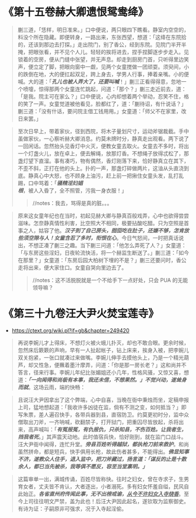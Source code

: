 
# 《第十五卷赫大卿遗恨鸳鸯绛》

> 蒯三道，「恁样，明日准来。」口中便说，两只眼四下瞧看。静室内空空的，料没个所在隐藏。即便转身，一路出来，东张西望，想道：「这绛在东院拾的，还该到那边去打探。」走出院门，别了香公，经到东院。见院门半开半掩，把眼张看，并不见个人儿。轻轻的挨将进去，捏手捏脚逐步步走入。见锁着的空房，便从门缝中张望，并无声息。却走到厨房门首，只听得里边笑声，便立定了脚，把眼向窗中一觑，见两个女童搅做一团顽耍。须臾间，小的跌倒在地，大的便扛起双足，跨上身去，学男人行事，捧着亲嘴。小的便喊。大的道：「***孔儿也被人弄大了，还要叫喊***！」蒯三正看得得意，忽地一个喷嚏，惊得那两个女童连忙跳起，问道：「那个？」蒯三走近前去，道：「是我。院主可在家么？」口中便说，心内却想着两个举动，忍笑不住，格的笑了一声。女童觉道被他看见，脸都红了，道：「蒯待诏，有什说话？」蒯三道：「没有什话，要问院主借工钱用用。」女童道：「师父不在家里，改日来罢。」

> 至次日早上，带着家伙，径到西院，将木子量划尺寸，运动斧锯裁截。手中虽做家伙，一心察听赫大卿消息。约莫未牌时分，静真走出观看。两下说了一回闲话。忽然抬头见香灯中火灭，便教女童去取火。女童去不多时，将出一个灯盏火儿，放在卓上，便去解绳，放那灯香。不想绳子放得忒松了，那盏灯望下直溜。事有凑巧，物有偶然，香灯刚落下来，恰好静真立在其下，不歪不斜，正打在他的头上。扑的一声，那盏灯碎做两片，这油从头直浇到底。静真心中大怒，也不顾身上油污，赶上前一把揪住女童头发，乱打乱踢，口中骂着：「***骚精淫妇娼根***，被人入昏了，全不照管，污我一身衣服！」
>> //notes：我去，骂得是真的脏。。。

> 原来这女童年纪也在当时，初起见赫大卿与静真百般戏弄，心中也欲得尝尝滋味。怎奈静真情性利害，比空照大不相同，极要拈酸吃醋。只为空照是首事之人，姑容了他。***汉子到了自己房头，囫囵吃在肚子，还嫌不够，怎肯放些须空隙与人！女童含忍了多时，衔恨在心***。今日气怒间，一时把真话说出，不想正凑了蒯三之趣。当下蒯三问道：「他怎么弄死了人？」女童道：「与东房这些淫妇，日夜轮流快活，将一个赫监生断送了。」蒯三道：「如今在那里？」女童道：「东房后园大柏树下埋的不是？」蒯三还要问时，香公走将出来，便大家住口。女童自哭向里边去了。
>> //notes：这不活脱脱就是一个不给手下一点好处，只会 PUA 的无能领导嘛？

# 《第三十九卷汪大尹火焚宝莲寺》
- https://ctext.org/wiki.pl?if=gb&chapter=249420

> 再说李婉儿才上得床，不想灯火被火蛾儿扑灭，却也不敢合眼。更余时候，忽然床后簌簌的声响，早有一人扯起帐子，钻上床来，挨身入被，把李婉儿双关抱紧，一张口就凑过来做嘴。李婉儿伸手去摸他头上，乃是一个精光葫芦，却又性急，便蘸着墨汁摩弄，问道：「你是那一房长老？」这和尚并不答言，径来行事。李婉儿年纪比张媚姐还小几年，性格风骚，又惊又喜，想道：***「一向闻得和尚极有本事，我还未信，不想果然。」不觉兴动，遂耸身而就***。这场云雨，端的快畅：

> 且说汪大尹因拿出了这个弊端，心中自喜，当晚在衙中秉烛而坐，定稿申报上司，猛地想起道：「我收许多凶徒在监，倘有不测之变，如何抵当？」即写朱票，差人遍召快手，各带兵器到县，直宿防卫。约莫更初时分，监中众僧取出刀斧，一齐呐喊，砍翻禁子，打开狱门，把重囚尽皆放起，杀将出来，高声喊叫：「***有冤报冤，有仇报仇，只杀知县，不伤百姓。让我者生，挡我者死***。」其声震天动地。此时值宿兵快，恰好刚到，就在监门口战斗。汪大尹衙中闻得，连忙升堂。***旁县百姓听得越狱，都执枪刀前来救护***。和尚虽然拼命，都是短兵，快手俱用长枪，故此伤者甚多，不能得出。***佛显知事不济，遂教众人住手，退入监中，把刀斧藏过，扬言道：「谋反的止是十数余人，都已当先被杀，我等俱不愿反，容至当堂禀明。」***

> 这篇审单一出，满城传诵，百姓尽皆称快。往时之妇女，曾在寺求子，生男育女者，丈夫皆不肯认，大者逐出，小者溺死。多有妇女怀羞自缢，民风自此始正。***各省直州府传闻此事，无不出榜戒谕，<ins>从今不许妇女入寺烧香</ins>***。至今上司往往明文严禁，盖为此也！后汪大尹因此起名，遂钦取为监察御史。有诗为证：子嗣原非可强求，况于入寺起淫偷。
